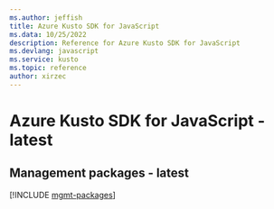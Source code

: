 ```yaml
---
ms.author: jeffish
title: Azure Kusto SDK for JavaScript
ms.data: 10/25/2022
description: Reference for Azure Kusto SDK for JavaScript
ms.devlang: javascript
ms.service: kusto
ms.topic: reference
author: xirzec
---
```

# Azure Kusto SDK for JavaScript - latest

## Management packages - latest
[!INCLUDE [mgmt-packages](kusto-mgmt-index.md)]